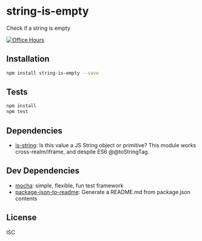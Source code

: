 # string-is-empty 

Check if a string is empty

[![Office Hours](https://nko2017-discovery.herokuapp.com/badge/jameswomack)](https://nko2017-discovery.herokuapp.com/chat/join/jameswomack/guest)

## Installation

```sh
npm install string-is-empty --save
```


## Tests

```sh
npm install
npm test
```

## Dependencies

- [is-string](https://github.com/ljharb/is-string): Is this value a JS String object or primitive? This module works cross-realm/iframe, and despite ES6 @@toStringTag.

## Dev Dependencies

- [mocha](https://github.com/mochajs/mocha): simple, flexible, fun test framework
- [package-json-to-readme](https://github.com/zeke/package-json-to-readme): Generate a README.md from package.json contents


## License

ISC
